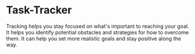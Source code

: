 # Task-Tracker
 Tracking helps you stay focused on what's important to reaching your goal. It helps you identify potential obstacles and strategies for how to overcome them. It can help you set more realistic goals and stay positive along the way.
